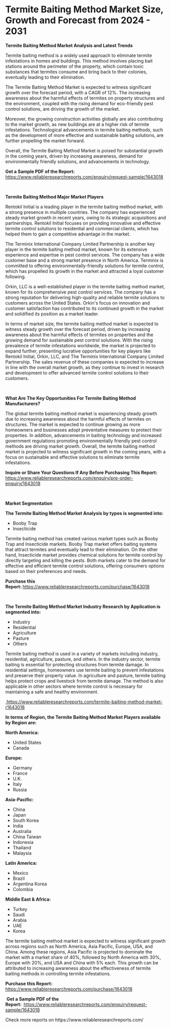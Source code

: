 <p><h1>Termite Baiting Method Market Size, Growth and Forecast from 2024 - 2031</h1></p><p><strong>Termite Baiting Method Market Analysis and Latest Trends</strong></p>
<p><p>Termite baiting method is a widely used approach to eliminate termite infestations in homes and buildings. This method involves placing bait stations around the perimeter of the property, which contain toxic substances that termites consume and bring back to their colonies, eventually leading to their elimination.</p><p>The Termite Baiting Method Market is expected to witness significant growth over the forecast period, with a CAGR of 12%. The increasing awareness about the harmful effects of termites on property structures and the environment, coupled with the rising demand for eco-friendly pest control solutions, are driving the growth of the market.</p><p>Moreover, the growing construction activities globally are also contributing to the market growth, as new buildings are at a higher risk of termite infestations. Technological advancements in termite baiting methods, such as the development of more effective and sustainable baiting solutions, are further propelling the market forward.</p><p>Overall, the Termite Baiting Method Market is poised for substantial growth in the coming years, driven by increasing awareness, demand for environmentally friendly solutions, and advancements in technology.</p></p>
<p><strong>Get a Sample PDF of the Report:&nbsp;</strong> <a href="https://www.reliableresearchreports.com/enquiry/request-sample/1643018">https://www.reliableresearchreports.com/enquiry/request-sample/1643018</a></p>
<p>&nbsp;</p>
<p><strong>Termite Baiting Method Major Market Players</strong></p>
<p><p>Rentokil Initial is a leading player in the termite baiting method market, with a strong presence in multiple countries. The company has experienced steady market growth in recent years, owing to its strategic acquisitions and partnerships. Rentokil Initial focuses on providing innovative and effective termite control solutions to residential and commercial clients, which has helped them to gain a competitive advantage in the market.</p><p>The Terminix International Company Limited Partnership is another key player in the termite baiting method market, known for its extensive experience and expertise in pest control services. The company has a wide customer base and a strong market presence in North America. Terminix is committed to offering environmentally-friendly solutions for termite control, which has propelled its growth in the market and attracted a loyal customer following.</p><p>Orkin, LLC is a well-established player in the termite baiting method market, known for its comprehensive pest control services. The company has a strong reputation for delivering high-quality and reliable termite solutions to customers across the United States. Orkin's focus on innovation and customer satisfaction has contributed to its continued growth in the market and solidified its position as a market leader.</p><p>In terms of market size, the termite baiting method market is expected to witness steady growth over the forecast period, driven by increasing awareness about the harmful effects of termites on properties and the growing demand for sustainable pest control solutions. With the rising prevalence of termite infestations worldwide, the market is projected to expand further, presenting lucrative opportunities for key players like Rentokil Initial, Orkin, LLC, and The Terminix International Company Limited Partnership. The sales revenue of these companies is expected to increase in line with the overall market growth, as they continue to invest in research and development to offer advanced termite control solutions to their customers.</p></p>
<p>&nbsp;</p>
<p><strong>What Are The Key Opportunities For Termite Baiting Method Manufacturers?</strong></p>
<p><p>The global termite baiting method market is experiencing steady growth due to increasing awareness about the harmful effects of termites on structures. The market is expected to continue growing as more homeowners and businesses adopt preventative measures to protect their properties. In addition, advancements in baiting technology and increased government regulations promoting environmentally friendly pest control methods are driving market growth. Overall, the termite baiting method market is projected to witness significant growth in the coming years, with a focus on sustainable and effective solutions to eliminate termite infestations.</p></p>
<p><strong>Inquire or Share Your Questions If Any Before Purchasing This Report:</strong> <a href="https://www.reliableresearchreports.com/enquiry/pre-order-enquiry/1643018">https://www.reliableresearchreports.com/enquiry/pre-order-enquiry/1643018</a></p>
<p>&nbsp;</p>
<p><strong>Market Segmentation</strong></p>
<p><strong>The Termite Baiting Method Market Analysis by types is segmented into:</strong></p>
<p><ul><li>Booby Trap</li><li>Insecticide</li></ul></p>
<p><p>Termite baiting method has created various market types such as Booby Trap and Insecticide markets. Booby Trap market offers baiting systems that attract termites and eventually lead to their elimination. On the other hand, Insecticide market provides chemical solutions for termite control by directly targeting and killing the pests. Both markets cater to the demand for effective and efficient termite control solutions, offering consumers options based on their preferences and needs.</p></p>
<p><strong>Purchase this Report:&nbsp;</strong><a href="https://www.reliableresearchreports.com/purchase/1643018">https://www.reliableresearchreports.com/purchase/1643018</a></p>
<p>&nbsp;</p>
<p><strong>The Termite Baiting Method Market Industry Research by Application is segmented into:</strong></p>
<p><ul><li>Industry</li><li>Residential</li><li>Agriculture</li><li>Pasture</li><li>Others</li></ul></p>
<p><p>Termite baiting method is used in a variety of markets including industry, residential, agriculture, pasture, and others. In the industry sector, termite baiting is essential for protecting structures from termite damage. In residential settings, homeowners use termite baiting to prevent infestations and preserve their property value. In agriculture and pasture, termite baiting helps protect crops and livestock from termite damage. The method is also applicable in other sectors where termite control is necessary for maintaining a safe and healthy environment.</p></p>
<p><a href="https://www.reliableresearchreports.com/termite-baiting-method-market-r1643018">&nbsp;https://www.reliableresearchreports.com/termite-baiting-method-market-r1643018</a></p>
<p><strong>In terms of Region, the Termite Baiting Method Market Players available by Region are:</strong></p>
<p>
    <p> <strong> North America: </strong>
        <ul>
            <li>United States</li>
            <li>Canada</li>
        </ul>
        </p> 
    <p> <strong> Europe: </strong>
        <ul>
            <li>Germany</li>
            <li>France</li>
            <li>U.K.</li>
            <li>Italy</li>
            <li>Russia</li>
        </ul>
        </p> 
    <p> <strong> Asia-Pacific: </strong>
        <ul>
            <li>China</li>
            <li>Japan</li>
            <li>South Korea</li>
            <li>India</li>
            <li>Australia</li>
            <li>China Taiwan</li>
            <li>Indonesia</li>
            <li>Thailand</li>
            <li>Malaysia</li>
        </ul>
        </p> 
    <p> <strong> Latin America: </strong>
        <ul>
            <li>Mexico</li>
            <li>Brazil</li>
            <li>Argentina Korea</li>
            <li>Colombia</li>
        </ul>
        </p> 
    <p> <strong> Middle East & Africa: </strong>
        <ul>
            <li>Turkey</li>
            <li>Saudi</li>
            <li>Arabia</li>
            <li>UAE</li>
            <li>Korea</li>
        </ul>
    </p>
    </p>
<p><p>The termite baiting method market is expected to witness significant growth across regions such as North America, Asia Pacific, Europe, USA, and China. Among these regions, Asia Pacific is projected to dominate the market with a market share of 40%, followed by North America with 30%, Europe with 20%, and USA and China with 5% each. This growth can be attributed to increasing awareness about the effectiveness of termite baiting methods in controlling termite infestations.</p></p>
<p><strong>Purchase this Report: </strong><a href="https://www.reliableresearchreports.com/purchase/1643018">https://www.reliableresearchreports.com/purchase/1643018</a></p>
<p>&nbsp;<strong>Get a Sample PDF of the Report:&nbsp;&nbsp;</strong><a href="https://www.reliableresearchreports.com/enquiry/request-sample/1643018">https://www.reliableresearchreports.com/enquiry/request-sample/1643018</a></p>
<p><strong></strong></p>
<p>Check more reports on https://www.reliableresearchreports.com/</p>